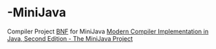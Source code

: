 # -MiniJava
Compiler Project
[BNF](http://www.cambridge.org/us/features/052182060X/grammar.html) for MiniJava
[Modern Compiler Implementation in Java, Second Edition - The MiniJava Project](http://www.cambridge.org/us/features/052182060X/)
